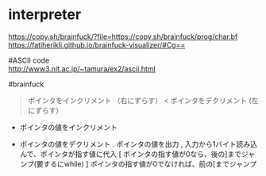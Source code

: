 # interpreter

https://copy.sh/brainfuck/?file=https://copy.sh/brainfuck/prog/char.bf  
https://fatiherikli.github.io/brainfuck-visualizer/#Cg==  

#ASCII code  
http://www3.nit.ac.jp/~tamura/ex2/ascii.html

#brainfuck
>	ポインタをインクリメント （右にずらす）
<	ポインタをデクリメント (左にずらす）
+	ポインタの値をインクリメント
-	ポインタの値をデクリメント
.	ポインタの値を出力
,	入力から1バイト読み込んで、ポインタが指す値に代入
[	ポインタの指す値が0なら、後の]までジャンプ(要するにwhile)
]	ポインタの指す値が0でなければ、前の[までジャンプ